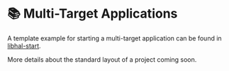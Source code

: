 # 📚 Multi-Target Applications

A template example for starting a multi-target application can be found in
[libhal-start](https://github.com/libhal/libhal-starter).

More details about the standard layout of a project coming soon.
